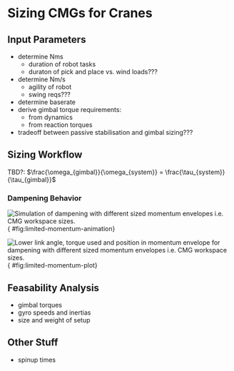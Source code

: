 
# Sizing CMGs for Cranes

## Input Parameters

- determine Nms
  - duration of robot tasks
  - duraton of pick and place vs. wind loads???
- determine Nm/s
  - agility of robot
  - swing reqs???
- determine baserate
- derive gimbal torque requirements:
  - from dynamics
  - from reaction torques
- tradeoff between passive stabilisation and gimbal sizing???

## Sizing Workflow

TBD?: $\frac{\omega_{gimbal}}{\omega_{system}} = \frac{\tau_{system}}{\tau_{gimbal}}$

### Dampening Behavior

![Simulation of dampening with different sized momentum envelopes i.e. CMG workspace sizes.](./figures/dp-controller-limited-momentum.gif){ #fig:limited-momentum-animation}

![Lower link angle, torque used and position in momentum envelope for dampening with different sized momentum envelopes i.e. CMG workspace sizes.](./figures/dp-2d-distmass-limited-momentum.svg){ #fig:limited-momentum-plot}

## Feasability Analysis

- gimbal torques
- gyro speeds and inertias
- size and weight of setup

## Other Stuff

- spinup times